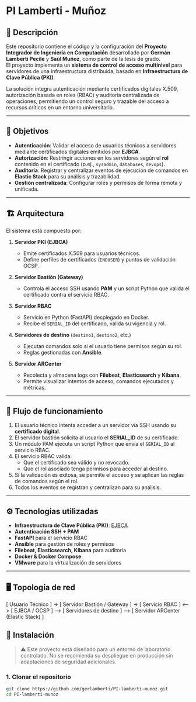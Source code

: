 # PI Lamberti - Muñoz

## 📜 Descripción

Este repositorio contiene el código y la configuración del **Proyecto Integrador de Ingeniería en Computación** desarrollado por **Germán Lamberti Pecile** y **Saúl Muñoz**, como parte de la tesis de grado.  
El proyecto implementa un **sistema de control de acceso multinivel** para servidores de una infraestructura distribuida, basado en **Infraestructura de Clave Pública (PKI)**.

La solución integra autenticación mediante certificados digitales X.509, autorización basada en roles (RBAC) y auditoría centralizada de operaciones, permitiendo un control seguro y trazable del acceso a recursos críticos en un entorno universitario.

---

## 🎯 Objetivos

- **Autenticación**: Validar el acceso de usuarios técnicos a servidores mediante certificados digitales emitidos por **EJBCA**.
- **Autorización**: Restringir acciones en los servidores según el **rol** contenido en el certificado (p.ej., `sysadmin`, `databases`, `devops`).
- **Auditoría**: Registrar y centralizar eventos de ejecución de comandos en **Elastic Stack** para su análisis y trazabilidad.
- **Gestión centralizada**: Configurar roles y permisos de forma remota y unificada.

---

## 🏗 Arquitectura

El sistema está compuesto por:

1. **Servidor PKI (EJBCA)**  
   - Emite certificados X.509 para usuarios técnicos.  
   - Define perfiles de certificados (`ENDUSER`) y puntos de validación OCSP.  

2. **Servidor Bastión (Gateway)**  
   - Controla el acceso SSH usando **PAM** y un script Python que valida el certificado contra el servicio RBAC.  

3. **Servidor RBAC**  
   - Servicio en Python (FastAPI) desplegado en Docker.  
   - Recibe el `SERIAL_ID` del certificado, valida su vigencia y rol.  

4. **Servidores de destino** (`destino1`, `destino2`, etc.)  
   - Ejecutan comandos solo si el usuario tiene permisos según su rol.  
   - Reglas gestionadas con **Ansible**.

5. **Servidor ARCenter**  
   - Recolecta y almacena logs con **Filebeat**, **Elasticsearch** y **Kibana**.  
   - Permite visualizar intentos de acceso, comandos ejecutados y métricas.

---

## 🔐 Flujo de funcionamiento

1. El usuario técnico intenta acceder a un servidor vía SSH usando su **certificado digital**.
2. El servidor bastión solicita al usuario el **SERIAL_ID** de su certificado.
3. Un módulo PAM ejecuta un script Python que envía el `SERIAL_ID` al servicio RBAC.
4. El servicio RBAC valida:
   - Que el certificado sea válido y no revocado.
   - Que el rol asociado tenga permisos para acceder al destino.
5. Si la validación es exitosa, se permite el acceso y se aplican las reglas de comandos según el rol.
6. Todos los eventos se registran y centralizan para su análisis.

---

## ⚙️ Tecnologías utilizadas

- **Infraestructura de Clave Pública (PKI)**: [EJBCA](https://www.ejbca.org/)
- **Autenticación SSH + PAM**
- **FastAPI** para el servicio RBAC
- **Ansible** para gestión de roles y permisos
- **Filebeat, Elasticsearch, Kibana** para auditoría
- **Docker & Docker Compose**
- **VMware** para la virtualización de servidores

---
## 🖥 Topología de red

[ Usuario Técnico ] -> [ Servidor Bastión / Gateway ] -> [ Servicio RBAC ] <--> [ EJBCA / OCSP ] --> [ Servidores de destino ] --> [ Servidor ARCenter (Elastic Stack) ] 

## 🚀 Instalación

> ⚠️ Este proyecto está diseñado para un entorno de laboratorio controlado. No se recomienda su despliegue en producción sin adaptaciones de seguridad adicionales.

### 1. Clonar el repositorio
```bash
git clone https://github.com/gerlamberti/PI-lamberti-munoz.git
cd PI-lamberti-munoz


